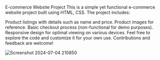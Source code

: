 E-commerce Website Project
This is a simple yet functional e-commerce website project built using HTML, CSS. The project includes:

Product listings with details such as name and price.
Product images for reference.
Basic checkout process (non-functional for demo purposes).
Responsive design for optimal viewing on various devices.
Feel free to explore the code and customize it for your own use. Contributions and feedback are welcome!

![Screenshot 2024-07-04 210850](https://github.com/ChandruS-03/E-Commerce-Webpage/assets/146056254/251cd23c-f354-4414-bb7d-620f6111bd76)
